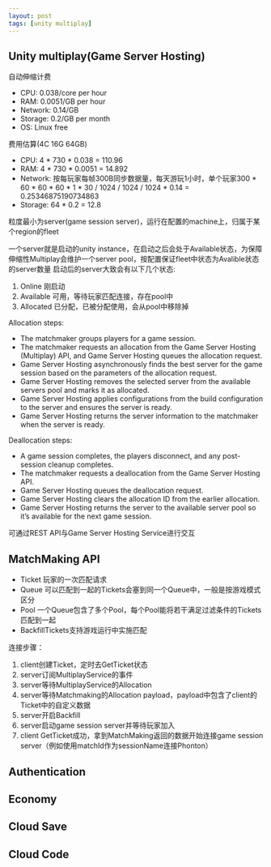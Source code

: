```yaml
---
layout: post
tags: [unity multiplay]
---
```

## Unity multiplay(Game Server Hosting)

自动伸缩计费
* CPU: 0.038/core per hour
* RAM: 0.0051/GB per hour
* Network: 0.14/GB
* Storage: 0.2/GB per month
* OS: Linux free

费用估算(4C 16G 64GB)
* CPU: 4 * 730 * 0.038 = 110.96
* RAM: 4 * 730 * 0.0051 = 14.892
* Network: 按每玩家每帧300B同步数据量，每天游玩1小时，单个玩家300 * 60 * 60 * 60 * 1 * 30 / 1024 / 1024 / 1024 * 0.14 = 0.25346875190734863
* Storage: 64 * 0.2 = 12.8


粒度最小为server(game session server)，运行在配置的machine上，归属于某个region的fleet

一个server就是启动的unity instance，在启动之后会处于Available状态，为保障伸缩性Multiplay会维护一个server pool，按配置保证fleet中状态为Avalible状态的server数量
启动后的server大致会有以下几个状态:
1. Online 刚启动
2. Available 可用，等待玩家匹配连接，存在pool中
3. Allocated 已分配，已被分配使用，会从pool中移除掉

Allocation steps:
* The matchmaker groups players for a game session.
* The matchmaker requests an allocation from the Game Server Hosting (Multiplay) API, and Game Server Hosting queues the allocation request.
* Game Server Hosting asynchronously finds the best server for the game session based on the parameters of the allocation request.
* Game Server Hosting removes the selected server from the available servers pool and marks it as allocated.
* Game Server Hosting applies configurations from the build configuration to the server and ensures the server is ready.
* Game Server Hosting returns the server information to the matchmaker when the server is ready.

Deallocation steps:
* A game session completes, the players disconnect, and any post-session cleanup completes.
* The matchmaker requests a deallocation from the Game Server Hosting API.
* Game Server Hosting queues the deallocation request.
* Game Server Hosting clears the allocation ID from the earlier allocation.
* Game Server Hosting returns the server to the available server pool so it’s available for the next game session.

可通过REST API与Game Server Hosting Service进行交互


## MatchMaking API

* Ticket 玩家的一次匹配请求
* Queue 可以匹配到一起的Tickets会塞到同一个Queue中，一般是按游戏模式区分
* Pool 一个Queue包含了多个Pool，每个Pool能将若干满足过滤条件的Tickets匹配到一起
* BackfillTickets支持游戏运行中实施匹配

连接步骤：
1. client创建Ticket，定时去GetTicket状态
2. server订阅MultiplayService的事件
3. server等待MultiplayService的Allocation
4. server等待Matchmaking的Allocation payload，payload中包含了client的Ticket中的自定义数据
5. server开启Backfill
6. server启动game session server并等待玩家加入
7. client GetTicket成功，拿到MatchMaking返回的数据开始连接game session server（例如使用matchId作为sessionName连接Phonton）

## Authentication
## Economy
## Cloud Save
## Cloud Code

